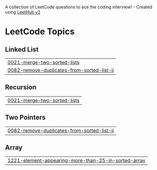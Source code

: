 A collection of LeetCode questions to ace the coding interview! - Created using [LeetHub v2](https://github.com/arunbhardwaj/LeetHub-2.0)
<!---LeetCode Topics Start-->
# LeetCode Topics
## Linked List
|  |
| ------- |
| [0021-merge-two-sorted-lists](https://github.com/HARSHITA4170/leetcode/tree/master/0021-merge-two-sorted-lists) |
| [0082-remove-duplicates-from-sorted-list-ii](https://github.com/HARSHITA4170/leetcode/tree/master/0082-remove-duplicates-from-sorted-list-ii) |
## Recursion
|  |
| ------- |
| [0021-merge-two-sorted-lists](https://github.com/HARSHITA4170/leetcode/tree/master/0021-merge-two-sorted-lists) |
## Two Pointers
|  |
| ------- |
| [0082-remove-duplicates-from-sorted-list-ii](https://github.com/HARSHITA4170/leetcode/tree/master/0082-remove-duplicates-from-sorted-list-ii) |
## Array
|  |
| ------- |
| [1221-element-appearing-more-than-25-in-sorted-array](https://github.com/HARSHITA4170/leetcode/tree/master/1221-element-appearing-more-than-25-in-sorted-array) |
<!---LeetCode Topics End-->
